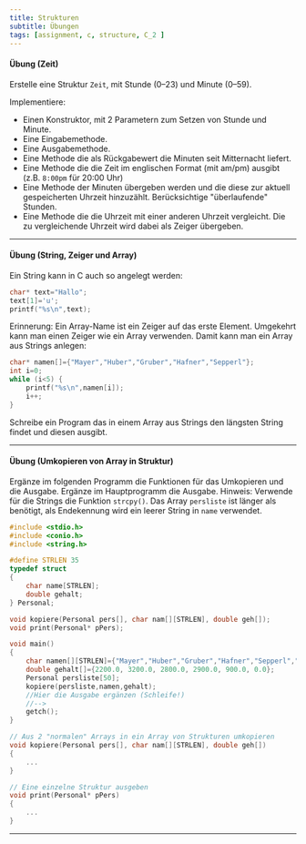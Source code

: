```yaml
---
title: Strukturen
subtitle: Übungen
tags: [assignment, c, structure, C_2 ]
---
```



#### Übung (Zeit)

Erstelle eine Struktur `Zeit`, mit Stunde (0–23) und Minute (0–59).

Implementiere:

- Einen Konstruktor, mit 2 Parametern zum Setzen von Stunde und Minute.
- Eine Eingabemethode.
- Eine Ausgabemethode.
- Eine Methode die als Rückgabewert die Minuten seit Mitternacht liefert.
- Eine Methode die die Zeit im englischen Format (mit am/pm) ausgibt (z.B. `8:00pm` für 20:00 Uhr)
- Eine Methode der Minuten übergeben werden und die diese zur aktuell gespeicherten Uhrzeit hinzuzählt. Berücksichtige "überlaufende" Stunden.
- Eine Methode die die Uhrzeit mit einer anderen Uhrzeit vergleicht. Die zu vergleichende Uhrzeit wird dabei als Zeiger übergeben.


---

#### Übung (String, Zeiger und Array)

Ein String kann in C auch so angelegt werden:

```c
char* text="Hallo";
text[1]='u';
printf("%s\n",text);
```
Erinnerung: Ein Array-Name ist ein Zeiger auf das erste Element. Umgekehrt kann man einen Zeiger wie ein Array verwenden.  Damit kann man ein Array aus Strings anlegen:

```c
char* namen[]={"Mayer","Huber","Gruber","Hafner","Sepperl"};
int i=0;
while (i<5) {
    printf("%s\n",namen[i]);
    i++;
}
```

Schreibe ein Program das in einem Array aus Strings den längsten String findet und diesen ausgibt.

---

#### Übung (Umkopieren von Array in Struktur)

Ergänze im folgenden Programm die Funktionen für das Umkopieren und die Ausgabe. Ergänze im Hauptprogramm die Ausgabe. Hinweis: Verwende für die Strings die Funktion `strcpy()`. Das Array `persliste` ist länger als benötigt, als Endekennung wird ein leerer String in `name` verwendet.

```c
#include <stdio.h>
#include <conio.h>
#include <string.h>

#define STRLEN 35
typedef struct 
{
    char name[STRLEN];
    double gehalt;
} Personal;

void kopiere(Personal pers[], char nam[][STRLEN], double geh[]);
void print(Personal* pPers);

void main()
{
    char namen[][STRLEN]={"Mayer","Huber","Gruber","Hafner","Sepperl",""};
    double gehalt[]={2200.0, 3200.0, 2800.0, 2900.0, 900.0, 0.0};
    Personal persliste[50];
    kopiere(persliste,namen,gehalt);
    //Hier die Ausgabe ergänzen (Schleife!)
    //-->
    getch();
}

// Aus 2 "normalen" Arrays in ein Array von Strukturen umkopieren
void kopiere(Personal pers[], char nam[][STRLEN], double geh[])
{
    ...
}

// Eine einzelne Struktur ausgeben
void print(Personal* pPers)
{
    ...
}
```
---